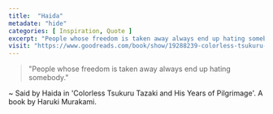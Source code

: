 ```yaml
---
title:  "Haida"
metadate: "hide"
categories: [ Inspiration, Quote ]
excerpt: "People whose freedom is taken away always end up hating somebody."
visit: "https://www.goodreads.com/book/show/19288239-colorless-tsukuru-tazaki-and-his-years-of-pilgrimage"
---
```

> "People whose freedom is taken away always end up hating somebody."

~ Said by Haida in 'Colorless Tsukuru Tazaki and His Years of Pilgrimage'. A book by Haruki Murakami.
